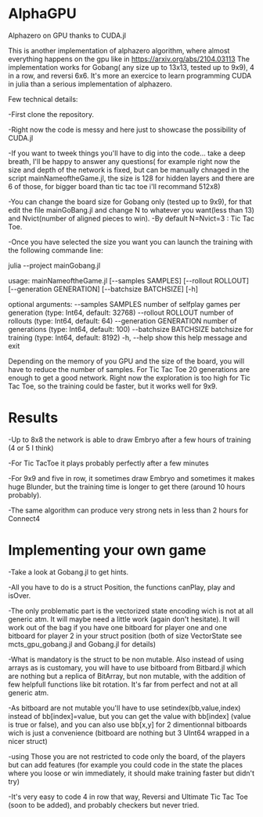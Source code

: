 # AlphaGPU
Alphazero on GPU thanks to CUDA.jl

This is another implementation of alphazero algorithm, where almost everything happens on the gpu like in https://arxiv.org/abs/2104.03113
The implementation works for Gobang( any size up to 13x13, tested up to 9x9), 4 in a row, and reversi 6x6. It's more an exercice to learn programming CUDA in julia than a serious implementation of alphazero.

Few technical details:

-First clone the repository.

-Right now the code is messy and here just to showcase the possibility of CUDA.jl

-If you want to tweek things you'll have to dig into the code... take a deep breath, I'll be happy to answer any questions( for example right now the size and depth of the network is fixed, but can be manually chnaged in the script mainNameoftheGame.jl, the size is 128 for hidden layers and there are 6 of those, for bigger board than tic tac toe i'll recommand 512x8)

-You can change the board size for Gobang only (tested up to 9x9), for that edit the file mainGoBang.jl and change N to whatever you want(less than 13) and Nvict(number of aligned pieces to win).
-By default N=Nvict=3 : Tic Tac Toe.

-Once you have selected the size you want you can launch the training with the following commande line:

julia --project mainGobang.jl

usage: mainNameoftheGame.jl [--samples SAMPLES] [--rollout ROLLOUT]
                     [--generation GENERATION] [--batchsize BATCHSIZE]
                     [-h]

optional arguments:
  --samples SAMPLES     number of selfplay games per generation (type:
                        Int64, default: 32768)
  --rollout ROLLOUT     number of rollouts (type: Int64, default: 64)
  --generation GENERATION
                        number of generations (type: Int64, default:
                        100)
  --batchsize BATCHSIZE
                        batchsize for training (type: Int64, default:
                        8192)
  -h, --help            show this help message and exit

Depending on the memory of you GPU and the size of the board, you will have to reduce the number of samples. For Tic Tac Toe 20 generations are enough to get a good network. Right now the exploration is too high for Tic Tac Toe, so the training could be faster, but it works well for 9x9.

# Results
-Up to 8x8 the network is able to draw Embryo after a few hours of training (4 or 5 I think)

-For Tic TacToe it plays probably perfectly after a few minutes 

-For 9x9 and five in row, it sometimes draw Embryo and sometimes it makes huge Blunder, but the training time is longer to get there (around 10 hours probably).

-The same algorithm can produce very strong nets in less than 2 hours for Connect4

# Implementing your own game
-Take a look at Gobang.jl to get hints.

-All you have to do is a struct Position, the functions canPlay, play and isOver.

-The only problematic part is the vectorized state encoding wich is not at all generic atm. It will maybe need a little work (again don't hesitate). It will work out of the bag if you have one bitboard for player one and one bitboard for player 2 in your struct position (both of size VectorState see mcts_gpu_gobang.jl and Gobang.jl for details)

-What is mandatory is the struct to be non mutable. Also instead of using arrays as is customary, you will have to use bitboard from Bitbard.jl which are nothing but a replica of BitArray, but non mutable, with the addition of few helpfull functions like bit rotation. It's far from perfect and not at all generic atm.

-As bitboard are not mutable you'll have to use setindex(bb,value,index) instead of bb[index]=value, but you can get the value with bb[index] (value is true or false), and you can also use bb[x,y] for 2 dimentionnal bitboards wich is just a convenience (bitboard are nothing but 3 UInt64 wrapped in a nicer struct)

-using Those you are not restricted to code only the board, of the players but can add features (for example you could code in the state the places where you loose or win immediately, it should make training faster but didn't try)

-It's very easy to code 4 in row that way, Reversi and Ultimate Tic Tac Toe (soon to be added), and probably checkers but never tried.
